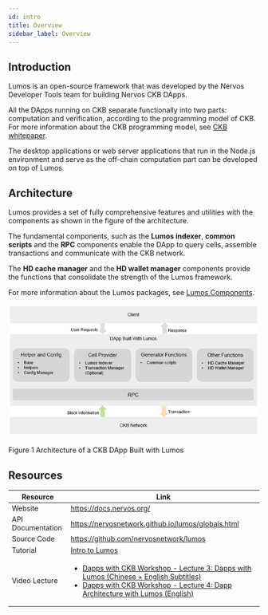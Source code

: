 ```yaml
---
id: intro
title: Overview
sidebar_label: Overview
---
```

## Introduction

Lumos is an open-source framework that was developed by the Nervos Developer Tools team for building Nervos CKB DApps. <!--The framework is developed by using JavaScript and TypeScript in NodeJs environment.-->

All the DApps running on CKB separate functionally into two parts: computation and verification, according to the programming model of CKB. For more information about the CKB programming model, see [CKB whitepaper](https://github.com/nervosnetwork/rfcs/blob/master/rfcs/0002-ckb/0002-ckb.md).

The desktop applications or web server applications that run in the Node.js environment and serve as the off-chain computation part can be developed on top of Lumos. 



<!--The framework is typically used for the off-chain computation part, i.e. the transaction generator on top of the CKB network for handling user requests.-->

<!--The Lumos framework supports to develop DApps using JavaScript and TypeScript in NodeJs environment.-->

<!--The Lumos framework is typically used for the development of the off-chain computation part, i.e. the transaction generator on top of the CKB network for handling user requests.--> <!--CKB is designed to support on-chain verification and off-chain computation.  A CKB DApp has two parts, an off-chain transaction generator and an on-chain transaction validator.-->

<!--and designed based on the [index-query-assemble]https://docs.nervos.org/docs/reference/cell#index-query-assemble-pattern) pattern.-->

## Architecture

Lumos provides a set of fully comprehensive features and utilities with the components as shown in the figure of the architecture.

The fundamental components, such as the **Lumos indexer**, **common scripts** and the **RPC** components enable the DApp to query cells, assemble transactions and communicate with the CKB network.

The **HD cache manager** and the **HD wallet manager** components provide the functions that consolidate the strength of the Lumos framework.

For more information about the Lumos packages, see [Lumos Components](../introduction/lumoscomponents).

<!--The **HD cache manager** and the **HD wallet manager** components provide the functions that consolidate the strength of the Lumos framework.-->

<img src="../../img/CKB dapp with Lumos.png" width="600"/>

Figure 1 Architecture of a CKB DApp Built with Lumos

<!--The components can be classified into several groups according to their features.-->

<!--The **transaction manager** can serve as an optional cell provider that enables the output cells of pending transactions to be usable for assembling new transactions.-->

<!--Transaction Generator:-->

<!--The **common scripts** component integrates known scripts on CKB. The scripts use a cell provider (the Lumos indexer or `transactionManager`) to collect cells and assemble transactions. Each script implements a specific  `TransactionSkeleton`  for building transactions that forms a unified workflow for transaction generation.-->

<!--The common scripts component can also integrate and leverage user customized CKB scripts. An example is included in the `@ckb-lumos/common-scripts` package.--><!--Helper and Config:-->

<!--The **base** component includes the core definitions and stateless functions that can be used in the other components.--><!--The **config manager** connects to Nervos networks and deploys contracts to a locally running instance or one of Nervos's public networks.--><!--The **helpers** component defines interfaces, types, for example, the `TransactionSkeletonType` , and utilities that require to work under a CKB network. That means the helpers component requires the Lumos config manager to be set up.--><!-- Communication:--><!--The **RPC** component is responsible for the communication between the DApp and the CKB network.--><!--Other Functions:--><!--The **HD cache manager** builds a memory cache for derived addresses and live cells of these addresses. It supports query functions, such as querying the balance of an HD wallet.--><!--The **HD wallet manager** supports *mnemonic* and *keystore* that are compatible with `Neuron` and `ckb-cli`.-->

<!--For more information about each component, see the sections in *Lumos Components* .-->

## Resources

| Resource          | Link                                                         |
| ----------------- | ------------------------------------------------------------ |
| Website           | https://docs.nervos.org/                                     |
| API Documentation | https://nervosnetwork.github.io/lumos/globals.html           |
| Source Code       | https://github.com/nervosnetwork/lumos                       |
| Tutorial          | [Intro to Lumos](https://docs.nervos.org/docs/labs/lumos-nervosdao) |
| Video Lecture     | <ul><li>[Dapps with CKB Workshop - Lecture 3: Dapps with Lumos (Chinese + English Subtitles)](https://youtu.be/TJ2bnSFUpPQ)</li><li>[Dapps with CKB Workshop - Lecture 4: Dapp Architecture with Lumos (English)](https://youtu.be/9U23hrzCAiM)</li></ul> |
